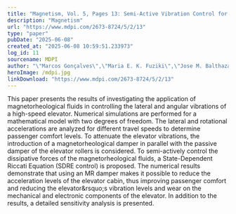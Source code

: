 ```yaml
---
title: "Magnetism, Vol. 5, Pages 13: Semi-Active Vibration Control for High-Speed Elevator Using Magnetorheological Damper"
description: "Magnetism"
url: "https://www.mdpi.com/2673-8724/5/2/13"
type: "paper"
pubDate: "2025-06-08"
created_at: "2025-06-08 10:59:51.233973"
log_id: 11
sourcename: MDPI
author: "\"Marcos Gonçalves\",\"Maria E. K. Fuziki\",\"Jose M. Balthazar\",\"Giane G. Lenzi\",\"Angelo M. Tusset\""
heroImage: /mdpi.jpg
linkDownload: "https://www.mdpi.com/2673-8724/5/2/13"
---
```


This paper presents the results of investigating the application of magnetorheological fluids in controlling the lateral and angular vibrations of a high-speed elevator. Numerical simulations are performed for a mathematical model with two degrees of freedom. The lateral and rotational accelerations are analyzed for different travel speeds to determine passenger comfort levels. To attenuate the elevator vibrations, the introduction of a magnetorheological damper in parallel with the passive damper of the elevator rollers is considered. To semi-actively control the dissipative forces of the magnetorheological fluids, a State-Dependent Riccati Equation (SDRE control) is proposed. The numerical results demonstrate that using an MR damper makes it possible to reduce the acceleration levels of the elevator cabin, thus improving passenger comfort and reducing the elevator&amp;rsquo;s vibration levels and wear on the mechanical and electronic components of the elevator. In addition to the results, a detailed sensitivity analysis is presented.
